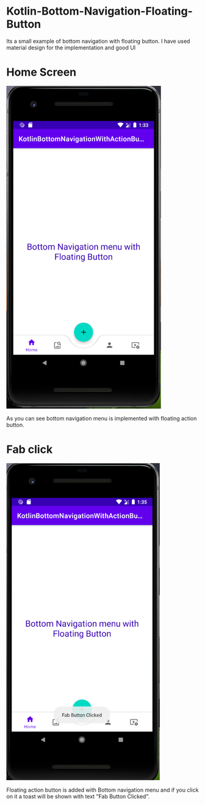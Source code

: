 # Kotlin-Bottom-Navigation-Floating-Button
Its a small example of bottom navigation with floating button. I have used material design for the implementation and good UI


# Home Screen 
![alt text](/screenshots/home.PNG)

As you can see bottom navigation menu is implemented with floating action button. 

# Fab click  
![alt text](/screenshots/fab_button_click.PNG)

Floating action button is added with Bottom navigation menu and if you click on it a toast will be shown with text "Fab Button Clicked".  
